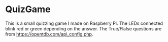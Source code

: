 # QuizGame

This is a small quizzing game I made on Raspberry Pi.
The LEDs connected blink red or green depending on the answer.
The True/Flalse questions are from https://opentdb.com/api_config.php.
